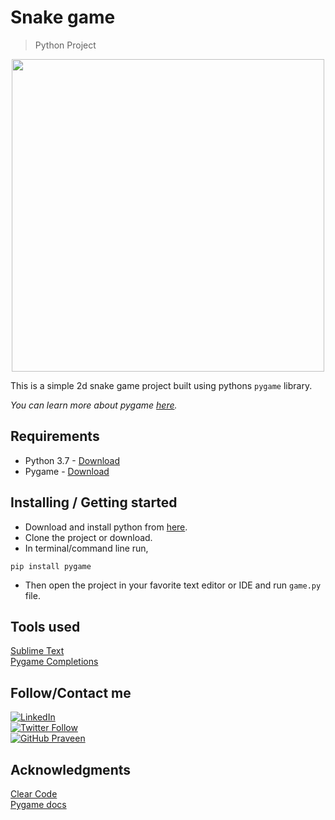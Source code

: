 # Snake game

> Python Project


<div align="middle">
  <img width=500 src="https://github.com/praveeenr/Snake-game/blob/main/Screenshot.png"/>
</div>


This is a simple 2d snake game project built using pythons `pygame` library. <br>

_You can learn more about pygame [here](https://www.pygame.org/news)._

## Requirements

- Python 3.7 - [Download](https://www.python.org/downloads)
- Pygame - [Download](https://www.pygame.org/wiki/GettingStarted)


## Installing / Getting started

- Download and install python from [here](https://www.python.org/downloads).
- Clone the project or download. 
- In terminal/command line run,

```
pip install pygame
```

- Then open the project in your favorite text editor or IDE and run `game.py` file.


## Tools used

[Sublime Text](https://www.sublimetext.com)<br>
[Pygame Completions](https://packagecontrol.io/packages/Pygame%20Completions)

## Follow/Contact me

[![LinkedIn](https://img.shields.io/badge/-Praveen-blue?&logo=Linkedin&logoColor=white)](https://www.linkedin.com/in/prave--in/) <br>
[![Twitter Follow](https://img.shields.io/twitter/follow/prave__in?style=social)](https://twitter.com/prave__in) <br>
[![GitHub Praveen](https://img.shields.io/github/followers/praveeenr?label=follow&style=social)](https://github.com/praveeenr) 


## Acknowledgments

[Clear Code](https://youtu.be/QFvqStqPCRU) <br>
[Pygame docs](https://www.pygame.org/docs/)






